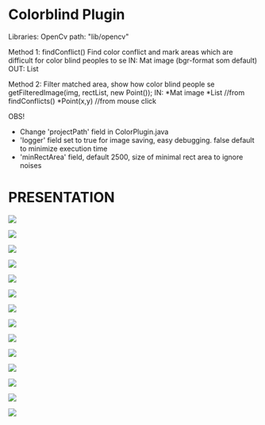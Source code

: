 # Colorblind Plugin

Libraries:
OpenCv
path: "lib/opencv"


Method 1: findConflict()
Find color conflict and mark areas which are difficult for color blind peoples to se
IN:  Mat image (bgr-format som default)
OUT: List<Rect>


Method 2:
Filter matched area, show how color blind people se 
getFilteredImage(img, rectList, new Point());
IN: *Mat image
    *List<Rect>  //from findConflicts()
    *Point(x,y)  //from mouse click    


OBS!
* Change 'projectPath' field in ColorPlugin.java
* 'logger' field set to true for image saving, easy debugging.
  false default to minimize execution time
* 'minRectArea' field, default 2500, size of minimal rect area to ignore noises 
  

# PRESENTATION
  
![](info/ColorblindPlugin_presentation_(1).png)  

![](info/ColorblindPlugin_presentation_(2).png)  

![](info/ColorblindPlugin_presentation_(3).png)  

![](info/ColorblindPlugin_presentation_(4).png)  

![](info/ColorblindPlugin_presentation_(5).png)  

![](info/ColorblindPlugin_presentation_(6).png)  

![](info/ColorblindPlugin_presentation_(7).png)  

![](info/ColorblindPlugin_presentation_(8).png)  

![](info/ColorblindPlugin_presentation_(9).png)  

![](info/ColorblindPlugin_presentation_(10).png)  

![](info/ColorblindPlugin_presentation_(11).png)  

![](info/ColorblindPlugin_presentation_(12).png)  

![](info/ColorblindPlugin_presentation_(13).png)  

![](info/ColorblindPlugin_presentation_(14).png)  
